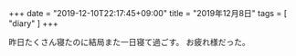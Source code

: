 +++
date = "2019-12-10T22:17:45+09:00"
title = "2019年12月8日"
tags = [ "diary" ]
+++

昨日たくさん寝たのに結局また一日寝て過ごす。
お疲れ様だった。
